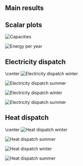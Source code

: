 ## Main results

## Scalar plots
![Capacities](scalars/capacity.png)

![Energy per year](scalars/flow_out_electricity.png)


## Electricity dispatch
\center
![Electricity dispatch winter](dispatch/BB-electricity_01.png)

![Electricity dispatch summer](dispatch/BB-electricity_07.png)

![Electricity dispatch winter](dispatch/B-electricity_01.png)

![Electricity dispatch summer](dispatch/B-electricity_07.png)


## Heat dispatch
\center
![Heat dispatch winter](dispatch/BB-heat_decentral_01.png)

![Heat dispatch summer](dispatch/BB-heat_decentral_07.png)

![Heat dispatch winter](dispatch/B-heat_decentral_01.png)

![Heat dispatch summer](dispatch/B-heat_decentral_07.png)

